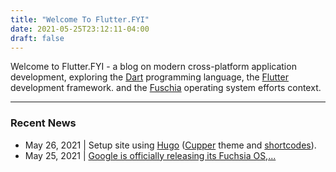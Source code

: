 ```yaml
---
title: "Welcome To Flutter.FYI"
date: 2021-05-25T23:12:11-04:00
draft: false
---
```


Welcome to Flutter.FYI - a blog on modern cross-platform application development, exploring the [Dart](https://dart.dev/) programming language, the [Flutter](https://flutter.dev/) development framework. and the [Fuschia](https://fuchsia.dev/) operating system efforts context. 

---

### Recent News

 * May 26, 2021 | Setup site using [Hugo](https://gohugo.io/) ([Cupper](https://github.com/zwbetz-gh/cupper-hugo-theme) theme and [shortcodes](https://cupper-hugo-theme.netlify.app/cupper-shortcodes/)).
 * May 25, 2021 | [Google  is officially releasing its Fuchsia OS,...](https://9to5google.com/2021/05/25/google-releases-fuchsia-os-nest-hub/)
